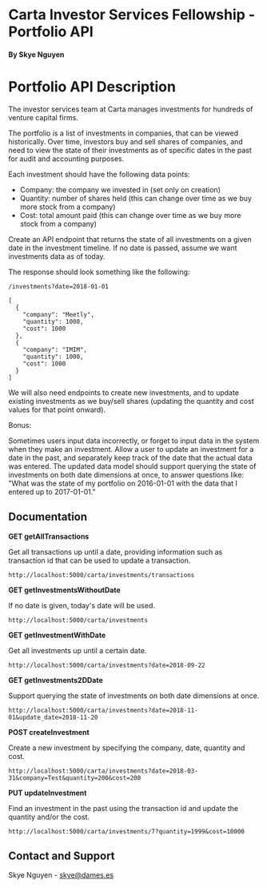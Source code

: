 # Carta Investor Services Fellowship - Portfolio API

#### By Skye Nguyen

# Portfolio API Description

The investor services team at Carta manages investments for hundreds of venture capital firms. 

 The portfolio is a list of investments in companies, that can be viewed historically. Over time, investors buy and sell shares of companies, and need to view the state of their investments as of specific dates in the past for audit and accounting purposes.

Each investment should have the following data points:

  - Company: the company we invested in (set only on creation)
  - Quantity: number of shares held (this can change over time as we buy more stock from a company)
  - Cost: total amount paid (this can change over time as we buy more stock from a company)

Create an API endpoint that returns the state of all investments on a given date in the investment timeline. If no date is passed, assume we want investments data as of today.

The response should look something like the following:
```
/investments?date=2018-01-01

[
  {
    "company": "Meetly",
    "quantity": 1000,
    "cost": 1000
  },
  {
    "company": "IMIM",
    "quantity": 1000,
    "cost": 1000
  }
]
```

We will also need endpoints to create new investments, and to update existing investments as we buy/sell shares (updating the quantity and cost values for that point onward).

Bonus:

Sometimes users input data incorrectly, or forget to input data in the system when they make an investment. Allow a user to update an investment for a date in the past, and separately keep track of the date that the actual data was entered. The updated data model should support querying the state of investments on both date dimensions at once, to answer questions like: "What was the state of my portfolio on 2016-01-01 with the data that I entered up to 2017-01-01."

## Documentation

**GET getAllTransactions**

Get all transactions up until a date, providing information such as transaction id that can be used to update a transaction.
```
http://localhost:5000/carta/investments/transactions
```

**GET getInvestmentsWithoutDate**

If no date is given, today's date will be used.
```
http://localhost:5000/carta/investments
```

**GET getInvestmentWithDate**

Get all investments up until a certain date.
```
http://localhost:5000/carta/investments?date=2018-09-22
```
**GET getInvestments2DDate**

Support querying the state of investments on both date dimensions at once.
```
http://localhost:5000/carta/investments?date=2018-11-01&update_date=2018-11-20
```
**POST createInvestment**

Create a new investment by specifying the company, date, quantity and cost.
```
http://localhost:5000/carta/investments?date=2018-03-31&company=Test&quantity=200&cost=200
```
**PUT updateInvestment**

Find an investment in the past using the transaction id and update the quantity and/or the cost.
```
http://localhost:5000/carta/investments/7?quantity=1999&cost=10000
```

## Contact and Support

Skye Nguyen - skye@dames.es
